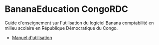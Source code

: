 # BananaEducation CongoRDC

Guide d'enseignement sur l'utilisation du logiciel Banana comptabilité en milieu scolaire en République Démocratique du Congo.

* [Manuel d'utilisation](https://github.com/BananaEducation/CongoRDC/blob/master/manuel_d_utilisation/)